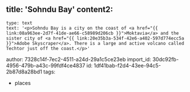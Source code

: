 title: 'Sohndu Bay'
content2:
  -
    type: text
    text: '<p>Sohndu Bay is a city on the coast of <a href="{{ link:08a963ee-2d7f-41de-ae66-c58989d206cb }}">Moktavia</a> and the sister city of <a href="{{ link:20e35b3a-534f-42e6-a402-597d774ecc5a }}">Adobe Skyscraper</a>. There is a large and active volcano called Techtor just off the coast.</p>'
author: 7328c14f-7ec2-4511-a24d-29a1c5ce23eb
import_id: 30dc92fb-4956-479b-a43c-99fdf4ce4837
id: 1df41bab-f2d4-43ee-94c5-2b87d8a28bd1
tags:
  - places
